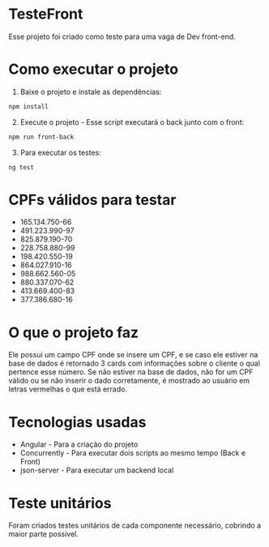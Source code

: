 # TesteFront

Esse projeto foi criado como teste para uma vaga de Dev front-end.

# Como executar o projeto

1) Baixe o projeto e instale as dependências:

```sh
npm install
```

2) Execute o projeto - Esse script executará o back junto com o front:

```sh
npm run front-back
```
3) Para executar os testes:

```sh
ng test
```

# CPFs válidos para testar

- 165.134.750-66
- 491.223.990-97
- 825.879.190-70
- 228.758.880-99
- 198.420.550-19
- 864.027.910-16
- 988.662.560-05
- 880.337.070-62
- 413.669.400-83
- 377.386.680-16

# O que o projeto faz

Ele possui um campo CPF onde se insere um CPF, e se caso ele estiver na base de dados é retornado 3 cards com informações sobre o cliente o qual pertence esse número.
Se não estiver na base de dados, não for um CPF válido ou se não inserir o dado corretamente, é mostrado ao usuário em letras vermelhas o que está errado.

# Tecnologias usadas

- Angular - Para a criação do projeto
- Concurrently - Para executar dois scripts ao mesmo tempo (Back e Front)
- json-server - Para executar um backend local

# Teste unitários

Foram criados testes unitários de cada componente necessário, cobrindo a maior parte possível.
